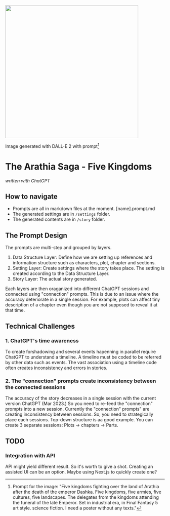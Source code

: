 <img src="https://user-images.githubusercontent.com/4682613/221371974-a81510ce-8b1a-4f1b-9b29-e2e8f6b19ce2.png" width="420" />

Image generated with DALL-E 2 with prompt[^1]

# The Arathia Saga - Five Kingdoms

_written with ChatGPT_

## How to navigate
- Prompts are all in markdown files at the moment. [name].prompt.md
- The generated settings are in `/settings` folder.
- The generated contents are in `/story` folder. 



## The Prompt Design
The prompts are multi-step and grouped by layers.

1. Data Structure Layer: Define how we are setting up references and information structure such as characters, plot, chapter and sections.
2. Setting Layer: Create settings where the story takes place. The setting is created according to the Data Structure Layer.
3. Story Layer: The actual story generated.

Each layers are then oraganized into different ChatGPT sessions and connected using "connection" prompts. This is due to an issue where the accuracy deteriorate in a single session. For example, plots can affect tiny description of a chapter even though you are not supposed to reveal it at that time.




## Technical Challenges

### 1. ChatGPT's time awareness

To create forshadowing and several events hapenning in parallel require ChatGPT to understand a timeline. A timeline must be coded to be referred by other data such as events. The vast association using a timeline code often creates inconsistency and errors in stories.



### 2. The "connection" prompts create inconsistency between the connected sessions 

The accuracy of the story decreases in a single session with the current version ChatGPT (Mar 2023.) So you need to re-feed the "connection" prompts into a new session. Currently the "connection" prompts" are creating inconsistency between sessions. So, you need to strategically place each sessions. Top-down structure is aa good example. You can create 3 separate sessions: Plots -> chapters -> Parts. 




## TODO

### Integration with API

API might yield different result. So it's worth to give a shot. Creating an assisted UI can be an option. Maybe using Next.js to quickly create one?


[^1]: Prompt for the image: "Five kingdoms fighting over the land of Arathia after the death of the emperor Dashka. Five kingdoms, five armies, five cultures, five landscapes.  The delegates from the kingdoms attending the funeral of the late Emperor. Set in industrial era, in Final Fantasy 5 art style. science fiction. I need a poster without any texts."
